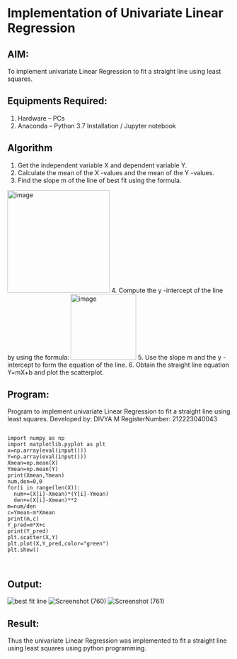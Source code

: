 # Implementation of Univariate Linear Regression
## AIM:
To implement univariate Linear Regression to fit a straight line using least squares.

## Equipments Required:
1. Hardware – PCs
2. Anaconda – Python 3.7 Installation / Jupyter notebook

## Algorithm
1. Get the independent variable X and dependent variable Y.
2. Calculate the mean of the X -values and the mean of the Y -values.
3. Find the slope m of the line of best fit using the formula. 
<img width="231" alt="image" src="https://user-images.githubusercontent.com/93026020/192078527-b3b5ee3e-992f-46c4-865b-3b7ce4ac54ad.png">
4. Compute the y -intercept of the line by using the formula:
<img width="148" alt="image" src="https://user-images.githubusercontent.com/93026020/192078545-79d70b90-7e9d-4b85-9f8b-9d7548a4c5a4.png">
5. Use the slope m and the y -intercept to form the equation of the line.
6. Obtain the straight line equation Y=mX+b and plot the scatterplot.

## Program:

Program to implement univariate Linear Regression to fit a straight line using least squares.
Developed by: DIVYA M
RegisterNumber: 212223040043
```

import numpy as np
import matplotlib.pyplot as plt
x=np.array(eval(input()))
Y=np.array(eval(input()))
Xmean=np.mean(X)
Ymean=np.mean(Y)
print(Xmean,Ymean)
num,den=0,0
for(i in range(len(X)):
  num+=(X[i]-Xmean)*(Y[i]-Ymean)
  den+=(X[i]-Xmean)**2
m=num/den
c=Ymean-m*Xmean
print(m,c)
Y_pred=m*X+c
print(Y_pred)
plt.scatter(X,Y)
plt.plot(X,Y_pred,color="green")
plt.show()



```



## Output:
![best fit line](sam.png)
![Screenshot (760)](https://github.com/user-attachments/assets/35d033dd-4912-47ac-a0a9-9cd42b64dacd)
![Screenshot (761)](https://github.com/user-attachments/assets/89c562be-d0e9-4304-b8c8-484e1a3bef4a)


## Result:
Thus the univariate Linear Regression was implemented to fit a straight line using least squares using python programming.
